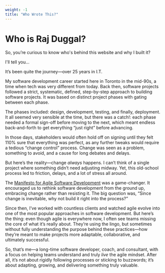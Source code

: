 ```yaml
---
weight: -1
title: "Who Wrote This?"
---
```


# Who is Raj Duggal?
So, you’re curious to know who's behind this website and why I built it?

I'll tell you…

It’s been quite the journey—over 25 years in I.T.

My software development career started here in Toronto in the mid-90s, a time when tech was very different from today. Back then, software projects followed a strict, systematic, defined, step-by-step approach to building software projects. It was based on distinct project phases with gating between each phase.

The phases included: design, development, testing, and finally, deployment. It all seemed very sensible at the time, but there was a catch!: each phase needed a formal sign-off before moving to the next, which meant endless back-and-forth to get everything “just right” before advancing.

In those days, stakeholders would often hold off on signing until they felt 110% sure that everything was perfect, as any further tweaks would require a tedious “change control” process. Change was seen as a problem, something to avoid, and a cause for long debates and delays.

But here’s the reality—change *always* happens. I can’t think of a single project where something didn’t need adjusting midway. Yet, this old-school process led to friction, delays, and a lot of stress all around.

The [Manifesto for Agile Software Development](https://agilemanifesto.org/) was a game-changer. It encouraged us to rethink software development from the ground up, embracing change rather than resisting it. The big question was, “Since change is inevitable, why not build it right into the process?”

Since then, I’ve worked with countless clients and watched agile evolve into one of the most popular approaches in software development. But here’s the thing: even though agile is everywhere now, I often see teams missing the core of what it’s really about. They’re using the lingo, but sometimes without fully understanding the purpose behind these practices—how they’re meant to make projects more adaptable, collaborative, and ultimately successful.

So, that’s me—a long-time software developer, coach, and consultant, with a focus on helping teams understand and truly *live* the agile mindset. After all, it’s not about rigidly following processes or sticking to buzzwords; it’s about adapting, growing, and delivering something truly valuable.


